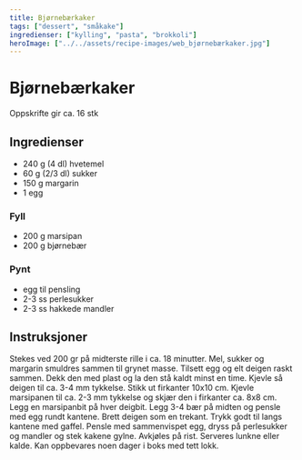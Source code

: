 ```yaml
---
title: Bjørnebærkaker
tags: ["dessert", "småkake"]
ingredienser: ["kylling", "pasta", "brokkoli"]
heroImage: ["../../assets/recipe-images/web_bjørnebærkaker.jpg"]
---
```


# Bjørnebærkaker

Oppskrifte gir ca. 16 stk

## Ingredienser

- 240 g (4 dl) hvetemel
- 60 g (2/3 dl) sukker
- 150 g margarin
- 1 egg

### Fyll

- 200 g marsipan
- 200 g bjørnebær

### Pynt

- egg til pensling
- 2-3 ss perlesukker
- 2-3 ss hakkede mandler

## Instruksjoner

Stekes ved 200 gr på midterste rille i ca. 18 minutter. Mel, sukker og margarin smuldres sammen til grynet masse. Tilsett egg og elt deigen raskt sammen. Dekk den med plast og la den stå kaldt minst en time. Kjevle så deigen til ca. 3-4 mm tykkelse. Stikk ut firkanter 10x10 cm. Kjevle marsipanen til ca. 2-3 mm tykkelse og skjær den i firkanter ca. 8x8 cm. Legg en marsipanbit på hver deigbit. Legg 3-4 bær på midten og pensle med egg rundt kantene. Brett deigen som en trekant. Trykk godt til langs kantene med gaffel. Pensle med sammenvispet egg, dryss på perlesukker og mandler og stek kakene gylne. Avkjøles på rist. Serveres lunkne eller kalde. Kan oppbevares noen dager i boks med tett lokk.
